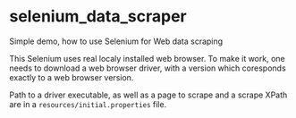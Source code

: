 # selenium_data_scraper
Simple demo, how to use Selenium for Web data scraping

This Selenium uses real localy installed web browser.
To make it work, one needs to download a web browser driver, with a version which coresponds exactly to a web browser version.

Path to a driver executable, as well as a page to scrape and a scrape XPath are in a `resources/initial.properties` file.  
